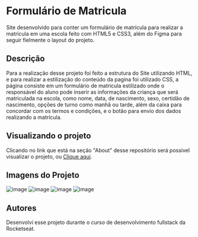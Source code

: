 
# Formulário de Matricula

Site desenvolvido para conter um formulário de matrícula para realizar a matrícula em uma escola feito com HTML5 e CSS3, além do Figma para seguir fielmente o layout do projeto.
## Descrição

Para a realização desse projeto foi feito a estrutura do Site utilizando HTML, e para realizar a estilização do conteúdo da pagina foi utilizado CSS, a página consiste em um formulário de matricula estilizado onde o responsável do aluno pode inserir as informações da criança que será matriculada na escola, como nome, data, de nascimento, sexo, certidão de nascimento, opções de turno como manhã ou tarde, além da caixa para concordar com os termos e condições, e o botão para envio dos dados realizando a matrícula.

## Visualizando o projeto
Clicando no link que está na seção "About" desse repositório será possivel visualizar o projeto, ou [Clique aqui](https://kauacode.github.io/formulario-matricula/).

## Imagens do Projeto
![image](https://github.com/user-attachments/assets/dea2a5b6-92a5-465a-80ff-24fc933e0112)
![image](https://github.com/user-attachments/assets/0b3535fd-3d49-41b7-ba23-40f3a9c3c224)
![image](https://github.com/user-attachments/assets/ea2e44bd-d8a5-4597-8099-d0b6981b47d2)
![image](https://github.com/user-attachments/assets/7005c9be-85a0-43bd-997f-b2877995afa3)

## Autores

Desenvolvi esse projeto durante o curso de desenvolvimento fullstack da Rocketseat.
